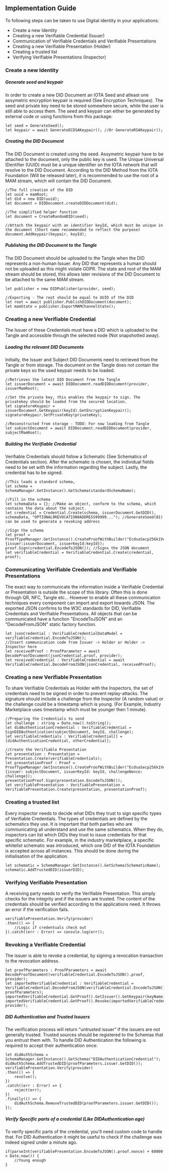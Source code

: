 ## Implementation Guide

To following steps can be taken to use Digital identity in your applications:
* Create a new Identity
* Creating a new Verifiable Credential (Issuer)
* Communication of Verifiable Credentials and Verifiable Presentations
* Creating a new Verifiable Presentation (Holder)
* Creating a trusted list
* Verifying Verifiable Presentations (Inspector)

### Create a new Identity

##### Generate seed and keypair
In order to create a new DID Document an IOTA Seed and atleast one assymetric encryption keypair is required (See Encryption Techniques). 
The seed and private key need to be stored somewhere secure, while the user is still able to access them.
The seed and keypair can either be generated by external code or using functions from this package:
```
let seed = GenerateSeed();
let keypair = await GenerateECDSAKeypair(); //Or GenerateRSAKeypair();
```

##### Creating the DID Document
The DID Document is created using the seed. Assymetric keypair have to be attached to the document, only the public key is used.
The Unique Universal IDentifier (UUID) must be a unique identifier on the IOTA network that will resolve to the DID Document.
According to the DID Method from the IOTA Foundation (Will be released later), it is recommended to use the root of a MAM stream, which will contain the DID Document.
```
//The full creation of the DID 
let uuid = mamRoot;
let did = new DID(uuid); 
let document = DIDDocument.createDIDDocument(did);
 
//The simplified helper function
let document = CreateRandomDID(seed);
 
//Attach the keypair with an identifier keyId, which must be unique in the document (Short name recommended to reflect the purpose)
document.AddKeypair(keypair, keyId);
```

##### Publishing the DID Document to the Tangle
The DID Document should be uploaded to the Tangle when the DID represents a non-human Issuer. Any DID that represents a human should not be uploaded as this might violate GDPR. The state and root of the MAM stream should be stored, this allows later revisions of the DID Document to be attached to the same MAM stream.
```
let publisher = new DIDPublisher(provider, seed);

//Exporting - The root should be equal to UUID of the DID
let root = await publisher.PublishDIDDocument(document); 
let mamState = publisher.ExportMAMChannelState();
```
### Creating a new Verifiable Credential
The Issuer of these Credentials must have a DID which is uploaded to the Tangle and accessible through the selected node (Not snapshotted away).

##### Loading the relevant DID Documents
Initially, the Issuer and Subject DID Documents need to retrieved from the Tangle or from storage. The document on the Tangle does not contain the private keys so the used keypair needs to be loaded. 
```
//Retrieves the latest DID Document from the Tangle
let issuerDocument = await DIDDocument.readDIDDocument(provider, issuerMamRoot);

//Set the private key, this enables the keypair to sign. The privatekey should be loaded from the secured location.
let signatureKeypair = issuerDocument.GetKeypair(keyId).GetEncryptionKeypair();
signatureKeypair.SetPrivateKey(privateKey);

//Reconstructed from storage - TODO: For now loading from Tangle
let subjectDocument = await DIDDocument.readDIDDocument(provider, subjectMamRoot);
```
##### Building the Verifiable Credential
Verifiable Credentials should follow a Schematic (See Schematics of Credentials section).  After the schematic is chosen, the individual fields need to be set with the information regarding the subject. Lastly, the credential has to be signed.
```
//This loads a standard schema, 
let schema = SchemaManager.GetInstance().GetSchema(standardSchemaName);

//Fill in the schema
let schemaData = {}; //Make an object, conform to the schema, which contains the data about the subject.
let credential = Credential.Create(schema, issuerDocument.GetDID(), schemaData, "OPTIONAL9REVOCATION9ADDRESS99999..."); //GenerateSeed(81) can be used to generate a revoking address

//Sign the schema
let proof = ProofTypeManager.GetInstance().CreateProofWithBuilder("EcdsaSecp256k1VerificationKey2019", {issuer:issuerDocument, issuerKeyId:keyId});
proof.Sign(credential.EncodeToJSON()); //Signs the JSON document
let verifiableCredential = VerifiableCredential.Create(credential, proof);
```

### Communicating Verifiable Credentials and Verifiable Presentations
The exact way to communicate the information inside a Verifiable Credential or Presentation is outside the scope of this library. 
Often this is done through QR, NFC, Tangle etc... However to enable all these communication techniques every component can import and export towards JSON.
The exported JSON confirms to the W3C standards for DID, Verifiable Credentials and Verifiable Presentations. 
All objects that can be communicated have a function "EncodeToJSON" and an "DecodeFromJSON" static factory function.
```
let jsonCredential : VerifiableCredentialDataModel = verifiableCredential.EncodeToJSON();
//Insert communication code from Issuer -> Holder or Holder -> Inspector here
let receivedProof : ProofParameter = await DecodeProofDocument(jsonCredential.proof, provider);
let receivedCredential : VerifiableCredential = await VerifiableCredential.DecodeFromJSON(jsonCredential, receivedProof);
```

### Creating a new Verifiable Presentation
To share Verifiable Credentials as Holder with the Inspectors, the set of credentials need to be signed in order to prevent replay-attacks. 
The signature should include a challenge from the Inspector (A random value) or the challenge could be a timestamp which is young. (For Example, Industry Marketplace uses timestamp which must be younger then 1 minute). 
```
//Preparing the Credentials to send
let challenge : string = Date.now().toString();
let didAuthenticationCredential : VerifiableCredential = SignDIDAuthentication(subjectDocument, keyId, challenge);
let verifiableCredentials : VerifiableCredential[] = [didAuthenticationCredential, otherCredential];

//Create the Verifiable Presentation
let presentation : Presentation = Presentation.Create(verifiableCredentials);
let presentationProof : Proof = ProofTypeManager.GetInstance().CreateProofWithBuilder("EcdsaSecp256k1VerificationKey2019", {issuer: subjectDocument, issuerKeyId: keyId, challengeNonce: challenge});
presentationProof.Sign(presentation.EncodeToJSON());
let verifiablePresentation : VerifiablePresentation = VerifiablePresentation.Create(presentation, presentationProof);
```

### Creating a trusted list
Every inspector needs to decide what DIDs they trust to sign specific types of Verifiable Credentials. The types of credentials are defined by the schematics they use. 
It is important that both parties who are communicating all understand and use the same schematics. When they do, inspectors can list which DIDs they trust to issue credentials for that specific schematic. For example, in the industry marketplace, a specific whitelist schematic was introduced, which one DID of the IOTA Foundation is accepted across all instances. This should be done during the initialisation of the application. 
```
let schematic = SchemaManager.GetInstance().GetSchema(SchematicName);
schematic.AddTrustedDID(issuerDID);
```

### Verifying Verifiable Presentation
A receiving party needs to verify the Verifiable Presentation. This simply checks for the integrity and if the issuers are trusted.
The content of the credentials should be verified according to the applications need. It throws an error if the verification fails.

```
verifiablePresentation.Verify(provider)
.then(() => {
    //Logic if credentuals check out
}).catch((err : Error) => console.log(err));
```

### Revoking a Verifiable Credential
The issuer is able to revoke a credential, by signing a revocation transaction to the revocation address.

```
let proofParameters : ProofParameters = await DecodeProofDocument(verifiableCredential.EncodeToJSON().proof, provider);
let importedVerifiableCredential : VerifiableCredential = VerifiableCredential.DecodeFromJSON(verifiableCredential.EncodeToJSON(), proofParameters);
importedVerifiableCredential.GetProof().GetIssuer().GetKeypair(keyName).GetEncryptionKeypair().SetPrivateKey(privateKey);
importedVerifiableCredential.GetProof().Revoke(importedVerifiableCredential.GetCredential(), provider);

```
##### DID Authentication and Trusted Issuers
The verification process will return "untrusted issuer" if the issuers are not generally trusted. Trusted sources should be registered to the Schemas that you entrust them with. To handle DID Authentication the following is required to accept their authentication once:
```
let didAuthSchema = SchemaManager.GetInstance().GetSchema("DIDAuthenticationCredential");
didAuthSchema.AddTrustedDID(proofParameters.issuer.GetDID());
verifiablePresentation.Verify(provider)
.then(() => {
    resolve();
})
.catch((err : Error) => {
    reject(err);
})
.finally(() => {
    didAuthSchema.RemoveTrustedDID(proofParameters.issuer.GetDID());
});
```

##### Verify Specific parts of a credential (Like DIDAuthentication age)
To verify specific parts of the credential, you'll need custom code to handle that. For DID Authentication it might be useful to check if the challenge was indeed signed under a minute ago.
```
if(parseInt(verifiablePresentation.EncodeToJSON().proof.nonce) + 60000 > Date.now()) {
    //Young enough
}
```
